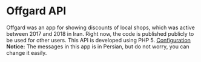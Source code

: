 # Offgard API
Offgard was an app for showing discounts of local shops, which was active between 2017 and 2018 in Iran. Right now, the code is published publicly to be used for other users.
This API is developed using PHP 5.
[Configuration](configuration)
**Notice:** The messages in this app is in Persian, but do not worry, you can change it easily.
